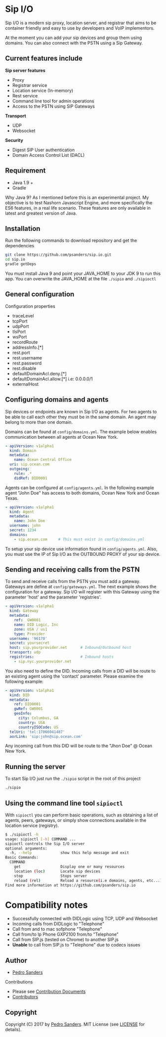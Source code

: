 # Sip I/O

Sip I/O is a modern sip proxy, location server, and registrar that aims to be container friendly and easy to use by 
developers and VoIP implementors.

At the moment you can add your sip devices and group them using domains. You can also connect with the PSTN using a 
Sip Gateway.

## Current features include

**Sip server features**

- Proxy
- Registrar service
- Location service (In-memory)
- Rest service
- Command line tool for admin operations
- Access to the PSTN using SIP Gateways

**Transport**

- UDP
- Websocket

**Security**

- Digest SIP User authentication
- Domain Access Control List (DACL)

## Requirement

* Java 1.9 +
* Gradle

Why Java 9? As I mentioned before this is an experimental project. My objective is to test Nashorn Javascript Engine, 
and more specifically the ES6 features, in a real life scenario. These features are only available in latest and greatest 
version of Java.

## Installation

Run the following commands to download repository and get the dependencies

```bash
git clone https://github.com/psanders/sip.io.git
cd sip.io
gradle getDeps
```

You must install Java 9 and point your JAVA_HOME to your JDK 9 to run this app. You can overwrite the JAVA_HOME at the 
file `./sipio` and `./sipioctl`

## General configuration

Configuration properties

- traceLevel
- tcpPort
- udpPort
- tlsPort
- wsPort
- recordRoute
- addressInfo.[*]
- rest.port
- rest.username
- rest.password
- rest.disable
- defaultDomainAcl.deny.[*]
- defaultDomainAcl.allow.[*]  i.e: 0.0.0.0/1
- externalHost

## Configuring domains and agents

Sip devices or endpoints are known in Sip I/O as agents. For two agents to be able to call each other they must be in the 
same domain. An agent may belong to more than one domain.

Domains can be found at `config/domains.yml`. The example below enables communication between all agents at Ocean New York.

```yaml
- apiVersion: v1alpha1
  kind: Domain
  metadata:
    name: Ocean Central Office
  uri: sip.ocean.com
  outgoing:
    rule: .*
    didRef: DID0001
```

Agents can be configured at `config/agents.yml`. In the following example agent "John Doe" has access to both domains, 
Ocean New York and Ocean Texas.

```yaml
- apiVersion: v1alpha1
  kind: Agent
  metadata:
    name: John Doe
  username: john
  secret: 1234
  domains:
    - sip.ocean.com     # This must exist in config/domains.yml
```

To setup your sip device use information found in `config/agents.yml`. Also, you must use the IP of Sip I/O as the 
OUTBOUND PROXY of your sip device.

## Sending and receiving calls from the PSTN

To send and receive calls from the PSTN you must add a gateway. Gateways are define at `config/gateways.yml`. The next 
example shows the configuration for a gateway. Sip I/O will register with this Gateway using the parameter 'host'
and the parameter 'registries'.

```yaml
- apiVersion: v1alpha1
  kind: Gateway
  metadata:
    ref:  GW0001
    name: DID Logic, Inc
    zone: USA / us1
    type: Provider
  username: '96170'
  secret: yoursecret
  host: sip.yourprovider.net      # Inbound/Outbound host
  transport: udp
  registries:                     # Inbound hosts
    - sip.nyc.yourprovider.net 
```

You also need to define the DID. Incoming calls from a DID will be route to an existing agent using the 'contact' 
parameter. Please examine the following example:

```yaml
- apiVersion: v1alpha1
  kind: DID
  metadata:
    ref: DID0001
    gwRef: GW0001
    geoInfo:
      city: Columbus, GA
      country: USA
      countryISOCode: US
  telUri: 'tel:17066041487'
  aorLink: 'sip:john@sip.ocean.com'
```

Any incoming call from this DID will be route to the "Jhon Doe" @ Ocean New York.

## Running the server

To start Sip I/O just run the `./sipio` script in the root of this 
project

```bash
./sipio
```

## Using the command line tool `sipioctl`

With `sipioctl` you can perform basic operations, such as obtaining a list of agents, peers, gateways, or simply show 
connections available in the location service (registry).

```bash
$ ./sipioctl -h
usage: sipioctl [-h] COMMAND ...
sipioctl controls the Sip I/O server
optional arguments:
  -h, --help             show this help message and exit
Basic Commands:
  COMMAND
    get                  Display one or many resources
    location (loc)       Locate sip devices
    stop                 Stops server
    reload (rel)         Reload a resource(i.e domains, agents, etc...)
Find more information at https://github.com/psanders/sip.io
```

# Compatibility notes

- Successfully connected with DIDLogic using TCP, UDP and Websocket
- Incoming calls from DIDLogic to "Telephone"
- Call from and to mac sofphone "Telephone"
- Call from/to Ip Phone GXP2100 from/to "Telephone"
- Call from SIP.js (tested on Chrome) to another SIP.js
- **Unable** to call from SIP.js to "Telephone" due to codecs issues

## Author
 - [Pedro Sanders](https://github.com/psanders)

Contributions

 - Please see [Contribution Documents](https://github.com/psanders/sip.io/blob/master/CONTRIBUTING.md)
 - [Contributors](https://github.com/psanders/sip.io/graphs/contributors)

## Copyright
Copyright (C) 2017 by [Pedro Sanders](https://github.com/psanders). MIT License (see [LICENSE](https://github.com/psanders/sip.io/blob/master/LICENSE) for details).
